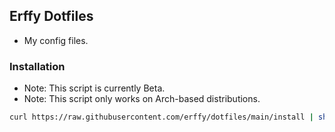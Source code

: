 ## Erffy Dotfiles
- My config files.

### Installation
- Note: This script is currently Beta.
- Note: This script only works on Arch-based distributions.
```sh
curl https://raw.githubusercontent.com/erffy/dotfiles/main/install | sh
```

<!-- ![Alt](https://repobeats.axiom.co/api/embed/f055ff5f2692650c3f03152ccd95c9516af066bd.svg "Repobeats analytics image") -->
